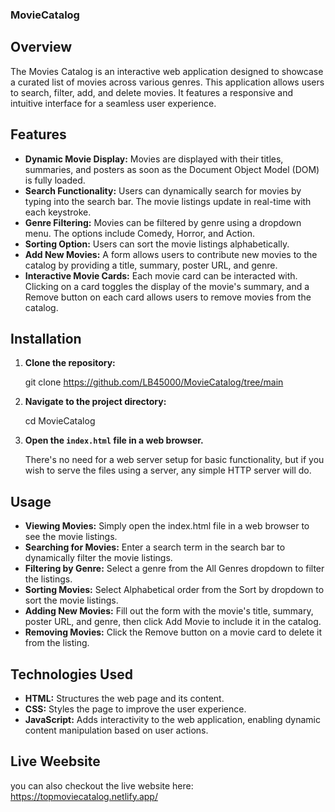 ### MovieCatalog
## Overview

The Movies Catalog is an interactive web application designed to showcase a curated list of movies across various genres. This application allows users to search, filter, add, and delete movies. It features a responsive and intuitive interface for a seamless user experience.

## Features

- **Dynamic Movie Display:** Movies are displayed with their titles, summaries, and posters as soon as the Document Object Model (DOM) is fully loaded.
- **Search Functionality:** Users can dynamically search for movies by typing into the search bar. The movie listings update in real-time with each keystroke.
- **Genre Filtering:** Movies can be filtered by genre using a dropdown menu. The options include Comedy, Horror, and Action.
- **Sorting Option:** Users can sort the movie listings alphabetically.
- **Add New Movies:** A form allows users to contribute new movies to the catalog by providing a title, summary, poster URL, and genre.
- **Interactive Movie Cards:** Each movie card can be interacted with. Clicking on a card toggles the display of the movie's summary, and a Remove button on each card allows users to remove movies from the catalog.

## Installation

1. **Clone the repository:**

  
    git clone https://github.com/LB45000/MovieCatalog/tree/main
    

2. **Navigate to the project directory:**

    
    cd MovieCatalog
    

3. **Open the `index.html` file in a web browser.**

    There's no need for a web server setup for basic functionality, but if you wish to serve the files using a server, any simple HTTP server will do.

## Usage

- **Viewing Movies:** Simply open the index.html file in a web browser to see the movie listings.
- **Searching for Movies:** Enter a search term in the search bar to dynamically filter the movie listings.
- **Filtering by Genre:** Select a genre from the All Genres dropdown to filter the listings.
- **Sorting Movies:** Select Alphabetical order from the Sort by dropdown to sort the movie listings.
- **Adding New Movies:** Fill out the form with the movie's title, summary, poster URL, and genre, then click Add Movie to include it in the catalog.
- **Removing Movies:** Click the Remove button on a movie card to delete it from the listing.

## Technologies Used

- **HTML:** Structures the web page and its content.
- **CSS:** Styles the page to improve the user experience.
- **JavaScript:** Adds interactivity to the web application, enabling dynamic content manipulation based on user actions.

## Live Weebsite
you can also checkout the live website here: https://topmoviecatalog.netlify.app/
